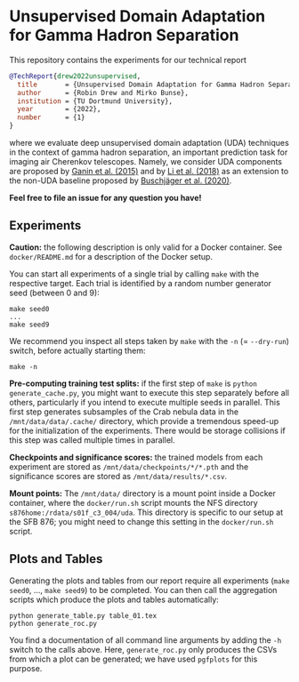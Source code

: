 # Unsupervised Domain Adaptation for Gamma Hadron Separation

This repository contains the experiments for our technical report

```bibtex
@TechReport{drew2022unsupervised,
  title       = {Unsupervised Domain Adaptation for Gamma Hadron Separation},
  author      = {Robin Drew and Mirko Bunse},
  institution = {TU Dortmund University},
  year        = {2022},
  number      = {1}
}
```

where we evaluate deep unsupervised domain adaptation (UDA) techniques in the context of gamma hadron separation, an important prediction task for imaging air Cherenkov telescopes. Namely, we consider UDA components are proposed by [Ganin et al. (2015)](http://proceedings.mlr.press/v37/ganin15.html) and by [Li et al. (2018)](https://openreview.net/pdf?id=Hk6dkJQFx) as an extension to the non-UDA baseline proposed by [Buschjäger et al. (2020)](https://link.springer.com/content/pdf/10.1007%2F978-3-030-67667-4_29.pdf).

**Feel free to file an issue for any question you have!**


## Experiments

**Caution:** the following description is only valid for a Docker container. See `docker/README.md` for a description of the Docker setup.

You can start all experiments of a single trial by calling `make` with the respective target. Each trial is identified by a random number generator seed (between 0 and 9):

```
make seed0
...
make seed9
```

We recommend you inspect all steps taken by `make` with the `-n` (= `--dry-run`) switch, before actually starting them:

```
make -n
```

**Pre-computing training test splits:** if the first step of `make` is `python generate_cache.py`, you might want to execute this step separately before all others, particularly if you intend to execute multiple seeds in parallel. This first step generates subsamples of the Crab nebula data in the `/mnt/data/data/.cache/` directory, which provide a tremendous speed-up for the initialization of the experiments. There would be storage collisions if this step was called multiple times in parallel.

**Checkpoints and significance scores:** the trained models from each experiment are stored as `/mnt/data/checkpoints/*/*.pth` and the significance scores are stored as `/mnt/data/results/*.csv`.

**Mount points:** The `/mnt/data/` directory is a mount point inside a Docker container, where the `docker/run.sh` script mounts the NFS directory `s876home:/rdata/s01f_c3_004/uda`. This directory is specific to our setup at the SFB 876; you might need to change this setting in the `docker/run.sh` script.

## Plots and Tables

Generating the plots and tables from our report require all experiments (`make seed0`, ..., `make seed9`) to be completed. You can then call the aggregation scripts which produce the plots and tables automatically:

```
python generate_table.py table_01.tex
python generate_roc.py

```

You find a documentation of all command line arguments by adding the `-h` switch to the calls above. Here, `generate_roc.py` only produces the CSVs from which a plot can be generated; we have used `pgfplots` for this purpose.
